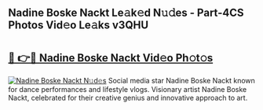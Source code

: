 ## Nadine Boske Nackt Le𝚊k𝚎d N𝚞𝚍es - Part-4CS Photos Vid𝚎o Le𝚊ks v3QHU

# <h2><a href="http://fb6t5h.evod.top/?m=Nadine+Boske+Nackt">🔗 👉🔴 Nadine Boske Nackt Vid𝚎o Ph𝚘t𝚘s</a></h2>

[![Nadine Boske Nackt N𝚞d𝚎s](https://i.imgur.com/8V9OHl7.gif)](http://fb6t5h.evod.top/?m=Nadine+Boske+Nackt)
Social media star Nadine Boske Nackt known for dance performances and lifestyle vlogs. Visionary artist Nadine Boske Nackt, celebrated for their creative genius and innovative approach to art. 
